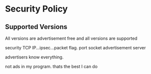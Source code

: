 # Security Policy

## Supported Versions
All versions are advertisement free
and all versions are supported

security TCP IP...ipsec...packet flag.
port socket advertisement server

advertisers know everything.

not ads in my program.
thats the best I can do
